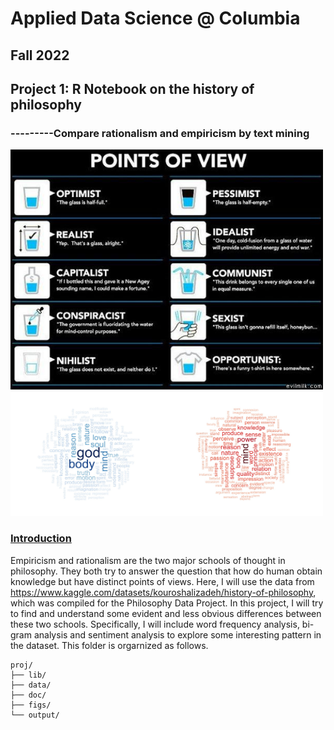 # Applied Data Science @ Columbia
## Fall 2022
## Project 1:  R Notebook on the history of philosophy
###             ---------Compare rationalism and empiricism by text mining

<img src="figs/100126-the-glass.jpeg" width="500"> <img src="figs/wordcloud.jpeg" width="500">

### [Introduction](doc/)
Empiricism and rationalism are the two major schools of thought in philosophy. They both try to answer the question that how do human obtain knowledge but have distinct points of views. Here, I will use the data from https://www.kaggle.com/datasets/kouroshalizadeh/history-of-philosophy, which was compiled for the Philosophy Data Project. In this project, I will try to find and understand some evident and less obvious differences between these two schools. Specifically, I will include word frequency analysis, bi-gram analysis and sentiment analysis to explore some interesting pattern in the dataset.
This folder is orgarnized as follows.

```
proj/
├── lib/
├── data/
├── doc/
├── figs/
└── output/
```

